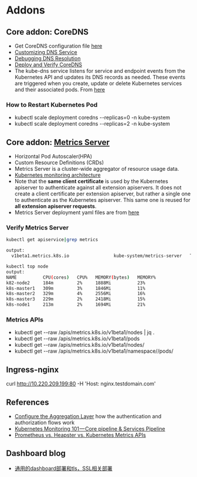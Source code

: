 # Addons

## Core addon: CoreDNS
- Get CoreDNS configuration file [here](https://github.com/coredns/deployment/tree/master/kubernetes)
- [Customizing DNS Service](https://kubernetes.io/docs/tasks/administer-cluster/dns-custom-nameservers/)
- [Debugging DNS Resolution](https://kubernetes.io/docs/tasks/administer-cluster/dns-debugging-resolution/)
- [Deploy and Verify CoreDNS](https://github.com/minminmsn/k8s1.13/blob/master/coredns/kubernetes1.13.1%E9%9B%86%E7%BE%A4%E9%83%A8%E7%BD%B2coredns.md)
- The kube-dns service listens for service and endpoint events from the Kubernetes API and updates its DNS records as needed. These events are triggered when you create, update or delete Kubernetes services and their associated pods. From [here](https://www.digitalocean.com/community/tutorials/an-introduction-to-the-kubernetes-dns-service)


### How to Restart Kubernetes Pod
  - kubectl scale deployment coredns --replicas=0 -n kube-system
  - kubectl scale deployment coredns --replicas=2 -n kube-system


## Core addon: [Metrics Server](https://github.com/kubernetes-incubator/metrics-server)
  - Horizontal Pod Autoscaler(HPA)
  - Custom Resource Definitions (CRDs)
  - Metrics Server is a cluster-wide aggregator of resource usage data.
  - [Kubernetes monitoring architecture](https://github.com/kubernetes/community/blob/master/contributors/design-proposals/instrumentation/monitoring_architecture.md)
  - Note that the **same client certificate** is used by the Kubernetes apiserver to authenticate against all extension apiservers. It does not create a client certificate per extension apiserver, but rather a single one to authenticate as the Kubernetes apiserver. This same one is reused for **all extension apiserver requests**.
  - Metrics Server deployment yaml files are from [here](https://github.com/kubernetes-incubator/metrics-server/tree/master/deploy/1.8%2B)

### Verify Metrics Server
```bash
kubectl get apiservice|grep metrics

output:
  v1beta1.metrics.k8s.io                 kube-system/metrics-server   True        61m

kubectl top node
output:
NAME          CPU(cores)   CPU%   MEMORY(bytes)   MEMORY%
k82-node2     184m         2%     1888Mi          23%
k8s-master1   309m         3%     1846Mi          11%
k8s-master2   329m         4%     2556Mi          16%
k8s-master3   229m         2%     2418Mi          15%
k8s-node1     213m         2%     1694Mi          21%
```

### Metrics APIs
* kubectl get --raw /apis/metrics.k8s.io/v1beta1/nodes | jq .
* kubectl get --raw /apis/metrics.k8s.io/v1beta1/pods
* kubectl get --raw /apis/metrics.k8s.io/v1beta1/nodes/<node-name>
* kubectl get --raw /apis/metrics.k8s.io/v1beta1/namespace/<namespace-name>/pods/<pod-name>


## Ingress-nginx

curl http://10.220.209.199:80 -H 'Host: nginx.testdomain.com'




## References
  - [Configure the Aggregation Layer](https://kubernetes.io/docs/tasks/access-kubernetes-api/configure-aggregation-layer/) how the authentication and authorization flows work
  - [Kubernetes Monitoring 101 — Core pipeline & Services Pipeline](https://medium.com/magalix/kubernetes-monitoring-101-core-pipeline-services-pipeline-a34cd4cc9627)
  - [Prometheus vs. Heapster vs. Kubernetes Metrics APIs](https://brancz.com/2018/01/05/prometheus-vs-heapster-vs-kubernetes-metrics-apis/)


## Dashboard blog
  - [通用的dashboard部署和tls，SSL相关部署](https://zhangguanzhang.github.io/2019/02/12/dashboard/)
